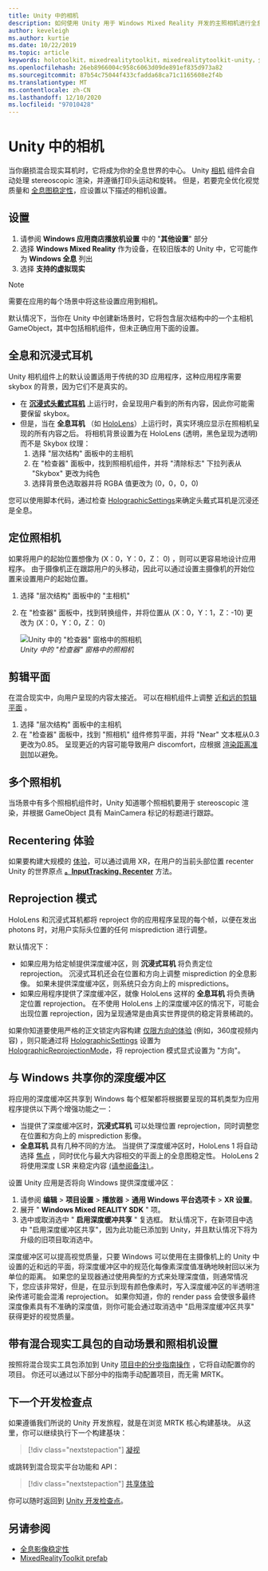```yaml
---
title: Unity 中的相机
description: 如何使用 Unity 用于 Windows Mixed Reality 开发的主照相机进行全息渲染。
author: keveleigh
ms.author: kurtie
ms.date: 10/22/2019
ms.topic: article
keywords: holotoolkit，mixedrealitytoolkit，mixedrealitytoolkit-unity，全息呈现，全息，沉浸式，聚焦点，深度缓冲，仅限方向，定位，不透明，透明，剪辑，混合现实耳机，windows mixed reality 耳机，虚拟现实耳机
ms.openlocfilehash: 26eb8966004c958c6063d09de891ef835d973a82
ms.sourcegitcommit: 87b54c75044f433cfadda68ca71c1165608e2f4b
ms.translationtype: MT
ms.contentlocale: zh-CN
ms.lasthandoff: 12/10/2020
ms.locfileid: "97010428"
---
```

# <a name="camera-in-unity"></a>Unity 中的相机

当你磨损混合现实耳机时，它将成为你的全息世界的中心。 Unity [相机](https://docs.unity3d.com/Manual/class-Camera.html) 组件会自动处理 stereoscopic 渲染，并遵循打印头运动和旋转。 但是，若要完全优化视觉质量和 [全息图稳定性](../platform-capabilities-and-apis/hologram-stability.md)，应设置以下描述的相机设置。

## <a name="setup"></a>设置

1. 请参阅 **Windows 应用商店播放机设置** 中的 "**其他设置**" 部分
2. 选择 **Windows Mixed Reality** 作为设备，在较旧版本的 Unity 中，它可能作为 **Windows 全息** 列出
3. 选择 **支持的虚拟现实**

>[!NOTE]
>需要在应用的每个场景中将这些设置应用到相机。
>
>默认情况下，当你在 Unity 中创建新场景时，它将包含层次结构中的一个主相机 GameObject，其中包括相机组件，但未正确应用下面的设置。

## <a name="holographic-vs-immersive-headsets"></a>全息和沉浸式耳机

Unity 相机组件上的默认设置适用于传统的3D 应用程序，这种应用程序需要 skybox 的背景，因为它们不是真实的。

* 在 **[沉浸式头戴式耳机](../../discover/immersive-headset-hardware-details.md)** 上运行时，会呈现用户看到的所有内容，因此你可能需要保留 skybox。
* 但是，当在 **全息耳机** （如 [HoloLens](../../hololens-hardware-details.md)）上运行时，真实环境应显示在照相机呈现的所有内容之后。 将相机背景设置为在 HoloLens (透明，黑色呈现为透明) 而不是 Skybox 纹理：
    1. 选择 "层次结构" 面板中的主相机
    2. 在 "检查器" 面板中，找到照相机组件，并将 "清除标志" 下拉列表从 "Skybox" 更改为纯色
    3. 选择背景色选取器并将 RGBA 值更改为 (0，0，0，0) 

您可以使用脚本代码，通过检查 [HolographicSettings](https://docs.unity3d.com/ScriptReference/XR.WSA.HolographicSettings.IsDisplayOpaque.html)来确定头戴式耳机是沉浸还是全息。

## <a name="positioning-the-camera"></a>定位照相机

如果将用户的起始位置想像为 (X：0，Y：0，Z： 0) ，则可以更容易地设计应用程序。 由于摄像机正在跟踪用户的头移动，因此可以通过设置主摄像机的开始位置来设置用户的起始位置。

1. 选择 "层次结构" 面板中的 "主相机"
2. 在 "检查器" 面板中，找到转换组件，并将位置从 (X：0，Y：1，Z：-10) 更改为 (X：0，Y：0，Z： 0) 

   ![Unity 中的 "检查器" 窗格中的照相机](images/maincamera-350px.png)  
   *Unity 中的 "检查器" 窗格中的照相机*

## <a name="clip-planes"></a>剪辑平面

在混合现实中，向用户呈现的内容太接近。 可以在相机组件上调整 [近和远的剪辑平面](../platform-capabilities-and-apis/hologram-stability.md#hologram-render-distances) 。

1. 选择 "层次结构" 面板中的主相机
2. 在 "检查器" 面板中，找到 "照相机" 组件修剪平面，并将 "Near" 文本框从0.3 更改为0.85。 呈现更近的内容可能导致用户 discomfort，应根据 [渲染距离准则](../platform-capabilities-and-apis/hologram-stability.md#hologram-render-distances)加以避免。

## <a name="multiple-cameras"></a>多个照相机

当场景中有多个照相机组件时，Unity 知道哪个照相机要用于 stereoscopic 渲染，并根据 GameObject 具有 MainCamera 标记的标题进行跟踪。

## <a name="recentering-a-seated-experience"></a>Recentering 体验

如果要构建大规模的 [体验](../../design/coordinate-systems.md)，可以通过调用 XR，在用户的当前头部位置 recenter Unity 的世界原点 **[。InputTracking. Recenter](https://docs.unity3d.com/ScriptReference/XR.InputTracking.Recenter.html)** 方法。

## <a name="reprojection-modes"></a>Reprojection 模式

HoloLens 和沉浸式耳机都将 reproject 你的应用程序呈现的每个帧，以便在发出 photons 时，对用户实际头位置的任何 misprediction 进行调整。

默认情况下：

* 如果应用为给定帧提供深度缓冲区，则 **沉浸式耳机** 将负责定位 reprojection。 沉浸式耳机还会在位置和方向上调整 misprediction 的全息影像。 如果未提供深度缓冲区，则系统只会方向上的 mispredictions。
* 如果应用程序提供了深度缓冲区，就像 HoloLens 这样的 **全息耳机** 将负责确定位置 reprojection。  在不使用 HoloLens 上的深度缓冲区的情况下，可能会出现位置 reprojection，因为呈现通常是由真实世界提供的稳定背景稀疏的。

如果你知道要使用严格的正文锁定内容构建 [仅限方向的体验](coordinate-systems-in-unity.md#building-an-orientation-only-or-seated-scale-experience) (例如，360度视频内容) ，则只能通过将 [HolographicSettings](https://docs.unity3d.com/ScriptReference/XR.WSA.HolographicSettings.ReprojectionMode.html) 设置为 [HolographicReprojectionMode](https://docs.unity3d.com/ScriptReference/XR.WSA.HolographicSettings.HolographicReprojectionMode.html)，将 reprojection 模式显式设置为 "方向"。

## <a name="sharing-your-depth-buffers-with-windows"></a>与 Windows 共享你的深度缓冲区

将应用的深度缓冲区共享到 Windows 每个框架都将根据要呈现的耳机类型为应用程序提供以下两个增强功能之一：

* 当提供了深度缓冲区时，**沉浸式耳机** 可以处理位置 reprojection，同时调整您在位置和方向上的 misprediction 影像。
* **全息耳机** 具有几种不同的方法。 当提供了深度缓冲区时，HoloLens 1 将自动选择 [焦点](focus-point-in-unity.md) ，同时优化与最大内容相交的平面上的全息图稳定性。 HoloLens 2 将使用深度 LSR 来稳定内容 [ (请参阅备注) ](https://docs.microsoft.com/uwp/api/windows.graphics.holographic.holographiccamerarenderingparameters.setfocuspoint)。

设置 Unity 应用是否将向 Windows 提供深度缓冲区：

1. 请参阅 **编辑**  >  **项目设置**  >  **播放器**  >  **通用 Windows 平台选项卡**  >  **XR 设置**。
2. 展开 " **Windows Mixed REALITY SDK** " 项。
3. 选中或取消选中 " **启用深度缓冲共享** " 复选框。  默认情况下，在新项目中选中 "启用深度缓冲区共享"，因为此功能已添加到 Unity，并且默认情况下将为升级的旧项目取消选中。

深度缓冲区可以提高视觉质量，只要 Windows 可以使用在主摄像机上的 Unity 中设置的近和远的平面，将深度缓冲区中的规范化每像素深度值准确地映射回以米为单位的距离。  如果您的呈现器通过使用典型的方式来处理深度值，则通常情况下，您应该非常好，但是，在显示到现有颜色像素时，写入深度缓冲区的半透明渲染传递可能会混淆 reprojection。  如果你知道，你的 render pass 会使很多最终深度像素具有不准确的深度值，则你可能会通过取消选中 "启用深度缓冲区共享" 获得更好的视觉质量。

## <a name="automatic-scene-and-camera-setup-with-mixed-reality-toolkit"></a>带有混合现实工具包的自动场景和照相机设置 

按照将混合现实工具包添加到 Unity [项目中的分步指南操作](https://microsoft.github.io/MixedRealityToolkit-Unity/Documentation/GettingStartedWithTheMRTK.html) ，它将自动配置你的项目。 你还可以通过以下部分中的指南手动配置项目，而无需 MRTK。

## <a name="next-development-checkpoint"></a>下一个开发检查点

如果遵循我们所说的 Unity 开发旅程，就是在浏览 MRTK 核心构建基块。 从这里，你可以继续执行下一个构建基块：

> [!div class="nextstepaction"]
> [凝视](gaze-in-unity.md)

或跳转到混合现实平台功能和 API：

> [!div class="nextstepaction"]
> [共享体验](shared-experiences-in-unity.md)

你可以随时返回到 [Unity 开发检查点](unity-development-overview.md#2-core-building-blocks)。

## <a name="see-also"></a>另请参阅

* [全息影像稳定性](../platform-capabilities-and-apis/hologram-stability.md)
* [MixedRealityToolkit prefab](https://github.com/Microsoft/MixedRealityToolkit-Unity/tree/htk_release/Assets/HoloToolkit/Input/Prefabs)
